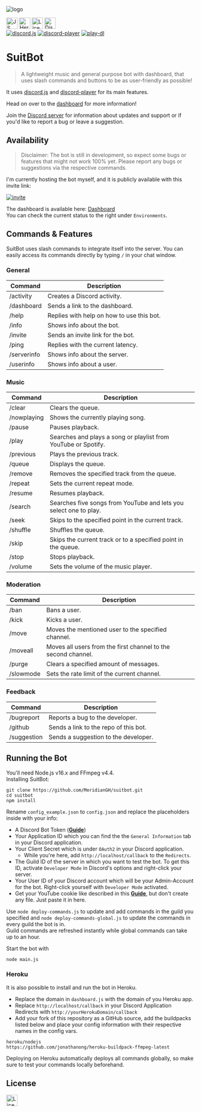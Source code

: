 ![logo](https://repository-images.githubusercontent.com/406747355/0c0fcbbd-8dab-4259-a5d6-d8cc5069ef37)
<p>
<a href="https://github.com/standard/standard"><img alt="JS Standard" src="https://cdn.rawgit.com/standard/standard/master/badge.svg" height=30></a>
<a href="https://www.heroku.com"><img alt="Heroku" src="https://img.shields.io/static/v1?label=Hosted with&message=Heroku&color=7056bf&style=for-the-badge&logo=heroku" height=30></a>
<a href="https://github.com/MeridianGH/suitbot/blob/main/LICENSE.md"><img alt="License" src="https://img.shields.io/github/license/MeridianGH/suitbot?logo=apache&style=for-the-badge" height=30></a>
<a href="https://discord.gg/qX2CBrrUpf"><img alt="Discord" src="https://shields.io/discord/610498937874546699?style=for-the-badge&logo=discord&label=discord" height=30></a>
<br>
<a href="https://www.npmjs.com/package/discord.js"><img alt="discord.js" src="https://img.shields.io/github/package-json/dependency-version/MeridianGH/suitbot/discord.js?color=44b868&logo=npm&style=for-the-badge"></a>
<a href="https://www.npmjs.com/package/discord-player"><img alt="discord-player" src="https://img.shields.io/github/package-json/dependency-version/MeridianGH/suitbot/discord-player?color=44b868&logo=npm&style=for-the-badge"></a>
<a href="https://www.npmjs.com/package/play-dl"><img alt="play-dl" src="https://img.shields.io/github/package-json/dependency-version/MeridianGH/suitbot/play-dl?color=44b868&logo=npm&style=for-the-badge"></a>
</p>

# SuitBot

> A lightweight music and general purpose bot with dashboard, that uses slash commands and buttons to be as user-friendly as possible!

It uses [discord.js](https://discord.js.org/) and [discord-player](https://discord-player.js.org/) for its main features.

Head on over to the [dashboard](https://suitbot.xyz) for more information!

Join the [Discord server](https://discord.gg/qX2CBrrUpf) for information about updates and support or if you'd like to report a bug or leave a suggestion.

## Availability
> Disclaimer: The bot is still in development, so expect some bugs or features that might not work 100% yet. Please report any bugs or suggestions via the respective commands.

I'm currently hosting the bot myself, and it is publicly available with this invite link:

[![invite](https://img.shields.io/static/v1?style=for-the-badge&logo=discord&label=&labelColor=212121&message=Invite&color=212121)](https://discord.com/oauth2/authorize?client_id=887122733010411611&scope=bot%20applications.commands&permissions=2167425024)

The dashboard is available here: [Dashboard](https://suitbot.xyz)\
You can check the current status to the right under `Environments`.


## Commands & Features
SuitBot uses slash commands to integrate itself into the server. You can easily access its commands directly by typing `/` in your chat window.

### General
| Command     | Description                               |
|-------------|-------------------------------------------|
| /activity   | Creates a Discord activity.               |
| /dashboard  | Sends a link to the dashboard.            |
| /help       | Replies with help on how to use this bot. |
| /info       | Shows info about the bot.                 |
| /invite     | Sends an invite link for the bot.         |
| /ping       | Replies with the current latency.         |
| /serverinfo | Shows info about the server.              |
| /userinfo   | Shows info about a user.                  |

### Music
| Command     | Description                                                       |
|-------------|-------------------------------------------------------------------|
| /clear      | Clears the queue.                                                 |
| /nowplaying | Shows the currently playing song.                                 |
| /pause      | Pauses playback.                                                  |
| /play       | Searches and plays a song or playlist from YouTube or Spotify.    |
| /previous   | Plays the previous track.                                         |
| /queue      | Displays the queue.                                               |
| /remove     | Removes the specified track from the queue.                       |
| /repeat     | Sets the current repeat mode.                                     |
| /resume     | Resumes playback.                                                 |
| /search     | Searches five songs from YouTube and lets you select one to play. |
| /seek       | Skips to the specified point in the current track.                |
| /shuffle    | Shuffles the queue.                                               |
| /skip       | Skips the current track or to a specified point in the queue.     |
| /stop       | Stops playback.                                                   |
| /volume     | Sets the volume of the music player.                              |

### Moderation
| Command   | Description                                                   |
|-----------|---------------------------------------------------------------|
| /ban      | Bans a user.                                                  |
| /kick     | Kicks a user.                                                 |
| /move     | Moves the mentioned user to the specified channel.            |
| /moveall  | Moves all users from the first channel to the second channel. |
| /purge    | Clears a specified amount of messages.                        |
| /slowmode | Sets the rate limit of the current channel.                   |

### Feedback
| Command     | Description                           |
|-------------|---------------------------------------|
| /bugreport  | Reports a bug to the developer.       |
| /github     | Sends a link to the repo of this bot. |
| /suggestion | Sends a suggestion to the developer.  |

## Running the Bot
You'll need Node.js v16.x and FFmpeg v4.4.\
Installing SuitBot:

```shell
git clone https://github.com/MeridianGH/suitbot.git
cd suitbot
npm install
```
Rename `config_example.json` to `config.json` and replace the placeholders inside with your info:
- A Discord Bot Token (**[Guide](https://discordjs.guide/preparations/setting-up-a-bot-application.html#creating-your-bot)**)
- Your Application ID which you can find the the `General Information` tab in your Discord application.
- Your Client Secret which is under `OAuth2` in your Discord application. 
  - While you're here, add `http://localhost/callback` to the `Redirects`.
- The Guild ID of the server in which you want to test the bot. To get this ID, activate `Developer Mode` in Discord's options and right-click your server.
- Your User ID of your Discord account which will be your Admin-Account for the bot. Right-click yourself with `Developer Mode` activated.
- Get your YouTube cookie like described in this **[Guide](https://github.com/play-dl/play-dl/blob/main/instructions/README.md)**, but don't create any file. Just paste it in here.

Use `node deploy-commands.js` to update and add commands in the guild you specified and `node deploy-commands-global.js` to update the commands in every guild the bot is in.\
Guild commands are refreshed instantly while global commands can take up to an hour.

Start the bot with
```shell
node main.js
```

### Heroku
It is also possible to install and run the bot in Heroku.
- Replace the domain in `dashboard.js` with the domain of you Heroku app.
- Replace `http://localhost/callback` in your Discord Application Redirects with `http://yourHerokuDomain/callback`
- Add your fork of this repository as a GitHub source, add the buildpacks listed below and place your config information with their respective names in the config vars.
```
heroku/nodejs
https://github.com/jonathanong/heroku-buildpack-ffmpeg-latest
```

Deploying on Heroku automatically deploys all commands globally, so make sure to test your commands locally beforehand.

## License
<a href="https://github.com/MeridianGH/suitbot/blob/main/LICENSE.md"><img alt="License" src="https://img.shields.io/github/license/MeridianGH/suitbot?logo=apache&style=for-the-badge" height=30></a>

